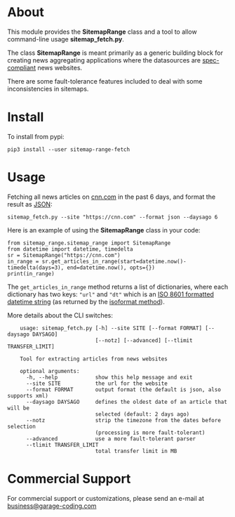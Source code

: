 About
=====

This module provides the **SitemapRange** class and a tool to allow command-line usage **sitemap_fetch.py**.

The class **SitemapRange** is meant primarily as a generic building block for creating news aggregating applications where the datasources
are [spec-compliant](https://www.sitemaps.org/protocol.html) news websites.

There are some fault-tolerance features included to deal with some inconsistencies in sitemaps.

Install
=======

To install from pypi:

    pip3 install --user sitemap-range-fetch

Usage
=====

Fetching all news articles on [cnn.com](http://cnn.com) in the past 6 days, and format the result as [JSON](https://en.wikipedia.org/wiki/JSON):

    sitemap_fetch.py --site "https://cnn.com" --format json --daysago 6

Here is an example of using the **SitemapRange** class in your code:

    from sitemap_range.sitemap_range import SitemapRange
    from datetime import datetime, timedelta
    sr = SitemapRange("https://cnn.com")
    in_range = sr.get_articles_in_range(start=datetime.now()-timedelta(days=3), end=datetime.now(), opts={})
    print(in_range)

The `get_articles_in_range` method returns a list of dictionaries, where each dictionary has two
keys: `"url"` and `"dt"` which is an [ISO 8601 formatted datetime string](https://en.wikipedia.org/wiki/ISO_8601) (as returned by the 
[isoformat method](https://docs.python.org/3/library/datetime.html#datetime.datetime.isoformat)).


More details about the CLI switches:

```
    usage: sitemap_fetch.py [-h] --site SITE [--format FORMAT] [--daysago DAYSAGO]
                            [--notz] [--advanced] [--tlimit TRANSFER_LIMIT]

    Tool for extracting articles from news websites

    optional arguments:
      -h, --help            show this help message and exit
      --site SITE           the url for the website
      --format FORMAT       output format (the default is json, also supports xml)
      --daysago DAYSAGO     defines the oldest date of an article that will be
                            selected (default: 2 days ago)
      --notz                strip the timezone from the dates before selection
                            (processing is more fault-tolerant)
      --advanced            use a more fault-tolerant parser
      --tlimit TRANSFER_LIMIT
                            total transfer limit in MB
```

Commercial Support
==================

For commercial support or customizations, please send an e-mail at business@garage-coding.com


